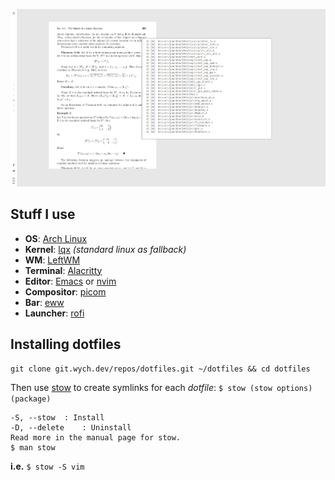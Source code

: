 ![Preview](preview.png)

## Stuff I use
 - **OS**: [Arch Linux](https://archlinux.org/)
 - **Kernel**: [lqx](https://liquorix.net/) *(standard linux as fallback)*
 - **WM**: [LeftWM](https://leftwm.org/)
 - **Terminal**: [Alacritty](https://github.com/alacritty/alacritty)
 - **Editor**: [Emacs](https://www.gnu.org/software/emacs/) or [nvim](https://neovim.io/)
 - **Compositor**: [picom](https://github.com/yshui/picom)
 - **Bar**: [eww](https://github.com/elkowar/eww)
 - **Launcher**: [rofi](https://github.com/davatorium/rofi)

## Installing dotfiles
`git clone git.wych.dev/repos/dotfiles.git ~/dotfiles && cd dotfiles`

Then use [stow](https://www.gnu.org/software/stow/) to create symlinks for each *dotfile*: `$ stow (stow options) (package)`
	
	-S, --stow 	: Install
	-D, --delete	: Uninstall
	Read more in the manual page for stow.
	$ man stow

**i.e.** `$ stow -S vim`


